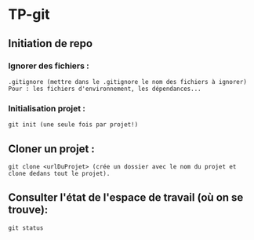 # TP-git
## Initiation de repo
### Ignorer des fichiers :
    .gitignore (mettre dans le .gitignore le nom des fichiers à ignorer)
    Pour : les fichiers d'environnement, les dépendances...

### Initialisation projet : 
    git init (une seule fois par projet!)

## Cloner un projet :
    git clone <urlDuProjet> (crée un dossier avec le nom du projet et clone dedans tout le projet).
## Consulter l'état de l'espace de travail (où on se trouve):
    git status

